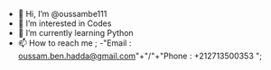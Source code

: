 - 👋 Hi, I’m @oussambe111
- 👀 I’m interested in Codes 
- 🌱 I’m currently learning Python 
- 📫 How to reach me ;
-"Email : oussam.ben.hadda@gmail.com"+"/"+"Phone : +212713500353 ";


